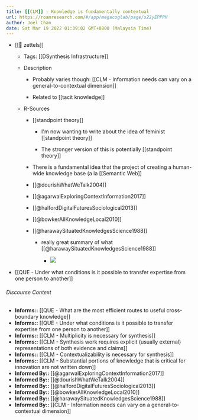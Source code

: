 ```yaml
---
title: [[CLM]] - Knowledge is fundamentally contextual
url: https://roamresearch.com/#/app/megacoglab/page/s22yEPPPH
author: Joel Chan
date: Sat Mar 19 2022 01:39:02 GMT+0800 (Malaysia Time)
---
```


- [[🌲 zettels]]

    - Tags: [[DSynthesis Infrastructure]]

    - Description

        - Probably varies though: [[CLM - Information needs can vary on a general-to-contextual dimension]]

        - Related to [[tacit knowledge]]

    - R-Sources

        - [[standpoint theory]]

            - I'm now wanting to write about the idea of feminist [[standpoint theory]]

            - The stronger version of this is potentially [[standpoint theory]]

        - There is a fundamental idea that the project of creating a human-wide knowledge base (a la [[Semantic Web]]

        - [[@dourishWhatWeTalk2004]]

        - [[@agarwalExploringContextInformation2017]]

        - [[@halfordDigitalFuturesSociological2013]]

        - [[@bowkerAllKnowledgeLocal2010]]

        - [[@harawaySituatedKnowledgesScience1988]]

            - really great summary of what [[@harawaySituatedKnowledgesScience1988]]

                - ![](https://firebasestorage.googleapis.com/v0/b/firescript-577a2.appspot.com/o/imgs%2Fapp%2Fmegacoglab%2FUMEyGlsYop.png?alt=media&token=6d4ce0df-ed3f-4b47-9243-454d2831bb91)
- [[QUE - Under what conditions is it possible to transfer expertise from one person to another]]

###### Discourse Context

- **Informs::** [[QUE - What are the most efficient routes to useful cross-boundary knowledge]]
- **Informs::** [[QUE - Under what conditions is it possible to transfer expertise from one person to another]]
- **Informs::** [[CLM - Multiplicity is necessary for synthesis]]
- **Informs::** [[CLM - Synthesis work requires explicit (usually external) representations of both evidence and claims]]
- **Informs::** [[CLM - Contextualizability is necessary for synthesis]]
- **Informs::** [[CLM - Substantial portions of knowledge that is critical for innovation are not written down]]
- **Informed By::** [[@agarwalExploringContextInformation2017]]
- **Informed By::** [[@dourishWhatWeTalk2004]]
- **Informed By::** [[@halfordDigitalFuturesSociological2013]]
- **Informed By::** [[@bowkerAllKnowledgeLocal2010]]
- **Informed By::** [[@harawaySituatedKnowledgesScience1988]]
- **Informed By::** [[CLM - Information needs can vary on a general-to-contextual dimension]]
